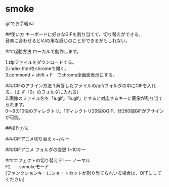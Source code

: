 # smoke

gifでお手軽VJ

##使い方
キーボードに好きなGIFを割り当てて、切り替えができる。  
音楽に合わせるとVJの用な感じのことができるかもしれない。

###起動方法
ローカルで動作します。

1.zipファイルをダウンロードする。  
2.index.htmlをchromeで開く。  
3.commond + shift + F　でchrome全画面表示にする。

###GIFのアサイン方法
1.解答したファイルの/gif/フォルダの中にGIFを入れる。（まず「0」のフォルダに入れる）  
2.画像のファイル名を「a.gif」「b.gif」とすると対応するキーに画像が割り当てられます。  
  0〜9の10個のディレクトリ。1ディレクトリ26個のGIF、計260個GIFがアサインが可能。



##操作方法

###GIFアニメ切り替え
a~zキー

###GIFアニメ フォルダの変更
1~10キー

###エフェクトの切り替え
F1 --- ノーマル  
F2 --- somokeモード  
(ファンクションキーにショートカットが割り当てられいる場合は、OFFにしてください)
